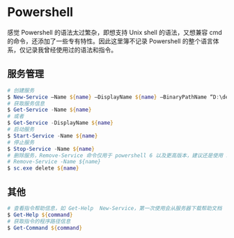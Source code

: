 # Powershell

感觉 Powershell 的语法太过繁杂，即想支持 Unix shell 的语法，又想兼容 cmd 的命令，还添加了一些专有特性。因此这里簿不记录 Powershell 的整个语言体系，仅记录我曾经使用过的语法和指令。

## 服务管理

```powershell
# 创建服务
$ New-Service –Name ${name} –DisplayName ${name} –BinaryPathName “D:\demo.exe” –StartupType Automatic
# 获取服务信息
$ Get-Service -Name ${name}
# 或者
$ Get-Service -DisplayName ${name}
# 启动服务
$ Start-Service -Name ${name}
# 停止服务
$ Stop-Service -Name ${name}
# 删除服务，Remove-Service 命令仅用于 powershell 6 以及更高版本，建议还是使用 sc.exe delete，powershell 有一个 sc 的指令别名，为了避免混淆，一定要输入 sc.exe
# Remove-Service -Name ${name}
$ sc.exe delete ${name}
```

## 其他

```powershell
# 查看指令帮助信息，如 Get-Help  New-Service，第一次使用会从服务器下载帮助文档
$ Get-Help ${command}
# 获取指令的程序路径信息
$ Get-Command ${command}
```



